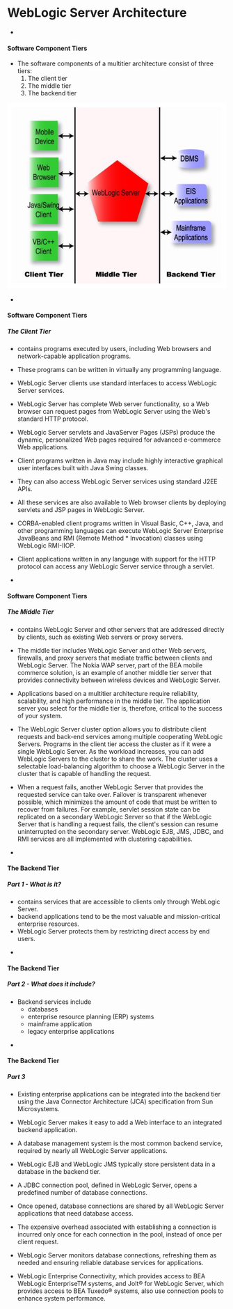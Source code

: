 # WebLogic Server Architecture




-
#### Software Component Tiers
* The software components of a multitier architecture consist of three tiers:
  1. The client tier 
  2. The middle tier 
  3. The backend tier 

<img src = './three-tier-architecture.jpg'>

-
####  Software Component Tiers
##### The Client Tier
* contains programs executed by users, including Web browsers and network-capable application programs.
* These programs can be written in virtually any programming language.

* WebLogic Server clients use standard interfaces to access WebLogic Server services.
* WebLogic Server has complete Web server functionality, so a Web browser can request pages from WebLogic Server using the Web's standard HTTP protocol.
* WebLogic Server servlets and JavaServer Pages (JSPs) produce the dynamic, personalized Web pages required for advanced e-commerce Web applications.

* Client programs written in Java may include highly interactive graphical user interfaces built with Java Swing classes.
* They can also access WebLogic Server services using standard J2EE APIs.

* All these services are also available to Web browser clients by deploying servlets and JSP pages in WebLogic Server.

* CORBA-enabled client programs written in Visual Basic, C++, Java, and other programming languages can execute WebLogic Server Enterprise JavaBeans and RMI (Remote Method * Invocation) classes using WebLogic RMI-IIOP.
* Client applications written in any language with support for the HTTP protocol can access any WebLogic Server service through a servlet.




-
####  Software Component Tiers
##### The Middle Tier
* contains WebLogic Server and other servers that are addressed directly by clients, such as existing Web servers or proxy servers.

* The middle tier includes WebLogic Server and other Web servers, firewalls, and proxy servers that mediate traffic between clients and WebLogic Server. The Nokia WAP server, part of the BEA mobile commerce solution, is an example of another middle tier server that provides connectivity between wireless devices and WebLogic Server.

* Applications based on a multitier architecture require reliability, scalability, and high performance in the middle tier. The application server you select for the middle tier is, therefore, critical to the success of your system.

* The WebLogic Server cluster option allows you to distribute client requests and back-end services among multiple cooperating WebLogic Servers. Programs in the client tier access the cluster as if it were a single WebLogic Server. As the workload increases, you can add WebLogic Servers to the cluster to share the work. The cluster uses a selectable load-balancing algorithm to choose a WebLogic Server in the cluster that is capable of handling the request.

* When a request fails, another WebLogic Server that provides the requested service can take over. Failover is transparent whenever possible, which minimizes the amount of code that must be written to recover from failures. For example, servlet session state can be replicated on a secondary WebLogic Server so that if the WebLogic Server that is handling a request fails, the client's session can resume uninterrupted on the secondary server. WebLogic EJB, JMS, JDBC, and RMI services are all implemented with clustering capabilities. 


-
#### The Backend Tier
##### Part 1 - What is it?
* contains services that are accessible to clients only through WebLogic Server.
* backend applications tend to be the most valuable and mission-critical enterprise resources.
* WebLogic Server protects them by restricting direct access by end users.

-
#### The Backend Tier
##### Part 2 - What does it include?
* Backend services include
  * databases
  * enterprise resource planning (ERP) systems
  * mainframe application
  * legacy enterprise applications


-
#### The Backend Tier
##### Part 3
* Existing enterprise applications can be integrated into the backend tier using the Java Connector Architecture (JCA) specification from Sun Microsystems.
* WebLogic Server makes it easy to add a Web interface to an integrated backend application.

* A database management system is the most common backend service, required by nearly all WebLogic Server applications.
* WebLogic EJB and WebLogic JMS typically store persistent data in a database in the backend tier.

* A JDBC connection pool, defined in WebLogic Server, opens a predefined number of database connections.
* Once opened, database connections are shared by all WebLogic Server applications that need database access.
* The expensive overhead associated with establishing a connection is incurred only once for each connection in the pool, instead of once per client request.
* WebLogic Server monitors database connections, refreshing them as needed and ensuring reliable database services for applications.

* WebLogic Enterprise Connectivity, which provides access to BEA WebLogic EnterpriseTM systems, and Jolt® for WebLogic Server, which provides access to BEA Tuxedo® systems, also use connection pools to enhance system performance. 